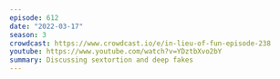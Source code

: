 ```yaml
---
episode: 612
date: "2022-03-17"
season: 3
crowdcast: https://www.crowdcast.io/e/in-lieu-of-fun-episode-238
youtube: https://www.youtube.com/watch?v=YDztbXvo2bY
summary: Discussing sextortion and deep fakes
---
```

